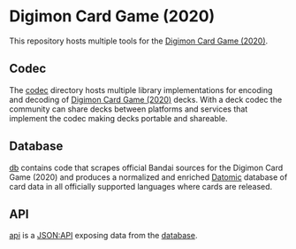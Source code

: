# Digimon Card Game (2020)

This repository hosts multiple tools for the [Digimon Card Game (2020)](https://world.digimoncard.com).

## Codec

The [codec](/codec) directory hosts multiple library implementations for encoding and decoding of [Digimon Card Game (2020)](https://world.digimoncard.com) decks. With a deck codec the community can share decks between platforms and services that implement the codec making decks portable and shareable.

## Database

[db](/db) contains code that scrapes official Bandai sources for the Digimon Card Game (2020) and produces a normalized and enriched [Datomic](https://www.datomic.com) database of card data in all officially supported languages where cards are released.

## API

[api](/api) is a [JSON:API](https://jsonapi.org) exposing data from the [database](/db).
